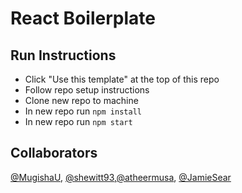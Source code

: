 # React Boilerplate

## Run Instructions

- Click "Use this template" at the top of this repo
- Follow repo setup instructions
- Clone new repo to machine
- In new repo run `npm install`
- In new repo run `npm start`

## Collaborators
[@MugishaU](https://github.com/MugishaU), [@shewitt93](https://github.com/shewitt93),[@atheermusa](https://github.com/atheermusa), [@JamieSear](https://github.com/JamieSear)
